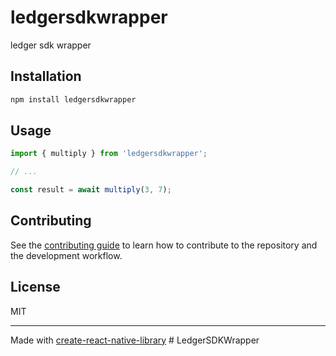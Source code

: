 # ledgersdkwrapper

ledger sdk wrapper

## Installation

```sh
npm install ledgersdkwrapper
```

## Usage


```js
import { multiply } from 'ledgersdkwrapper';

// ...

const result = await multiply(3, 7);
```


## Contributing

See the [contributing guide](CONTRIBUTING.md) to learn how to contribute to the repository and the development workflow.

## License

MIT

---

Made with [create-react-native-library](https://github.com/callstack/react-native-builder-bob)
#   L e d g e r S D K W r a p p e r  
 